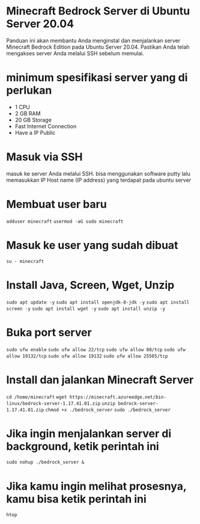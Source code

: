 # Minecraft Bedrock Server di Ubuntu Server 20.04
Panduan ini akan membantu Anda menginstal dan menjalankan server Minecraft Bedrock Edition pada Ubuntu Server 20.04. Pastikan Anda telah mengakses server Anda melalui SSH sebelum memulai.
# minimum spesifikasi server yang di perlukan
- 1 CPU
- 2 GB RAM
- 20 GB Storage
- Fast Internet Connection
- Have a IP Public
# Masuk via SSH
masuk ke server Anda melalui SSH. bisa menggunakan software putty lalu memasukkan IP Host name (IP address) yang terdapat pada ubuntu server
# Membuat user baru
``` adduser minecraft ```
``` usermod -aG sudo minecraft ```
# Masuk ke user yang sudah dibuat
``` su - minecraft ```
# Install Java, Screen, Wget, Unzip #
``` sudo apt update -y ```
``` sudo apt install openjdk-8-jdk -y ```
``` sudo apt install screen -y ```
``` sudo apt install wget -y ```
``` sudo apt install unzip -y ```
# Buka port server #
``` sudo ufw enable ```
``` sudo ufw allow 22/tcp ```
``` sudo ufw allow 80/tcp ```
``` sudo ufw allow 19132/tcp ```
``` sudo ufw allow 19132 ```
``` sudo ufw allow 25565/tcp ```
# Install dan jalankan Minecraft Server #
``` cd /home/minecraft ```
``` wget https://minecraft.azureedge.net/bin-linux/bedrock-server-1.17.41.01.zip ```
``` unzip bedrock-server-1.17.41.01.zip ```
``` chmod +x ./bedrock_server ```
``` sudo ./bedrock_server ```
# Jika ingin menjalankan server di background, ketik perintah ini #
``` sudo nohup ./bedrock_server & ```
# Jika kamu ingin melihat prosesnya, kamu bisa ketik perintah ini #
``` htop ```
